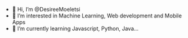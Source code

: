 - 👋 Hi, I’m @DesireeMoeletsi
- 👀 I’m interested in  Machine Learning, Web development and Mobile Apps
- 🌱 I’m currently learning Javascript, Python, Java...

<!---
DesireeMoeletsi/DesireeMoeletsi is a ✨ special ✨ repository because its `README.md` (this file) appears on your GitHub profile.
You can click the Preview link to take a look at your changes.
--->
